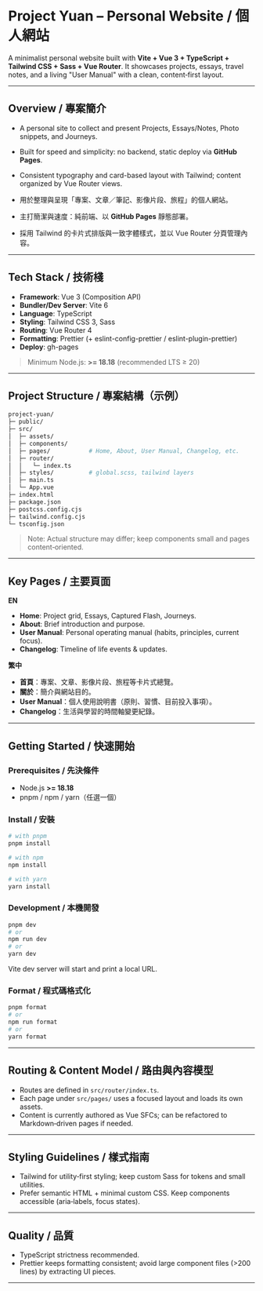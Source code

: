 # Project Yuan – Personal Website / 個人網站

A minimalist personal website built with **Vite + Vue 3 + TypeScript + Tailwind CSS + Sass + Vue Router**. It showcases projects, essays, travel notes, and a living "User Manual" with a clean, content‑first layout.

---

## Overview / 專案簡介


* A personal site to collect and present Projects, Essays/Notes, Photo snippets, and Journeys.
* Built for speed and simplicity: no backend, static deploy via **GitHub Pages**.
* Consistent typography and card-based layout with Tailwind; content organized by Vue Router views.


* 用於整理與呈現「專案、文章／筆記、影像片段、旅程」的個人網站。
* 主打簡潔與速度：純前端、以 **GitHub Pages** 靜態部署。
* 採用 Tailwind 的卡片式排版與一致字體樣式，並以 Vue Router 分頁管理內容。

---

## Tech Stack / 技術棧

* **Framework**: Vue 3 (Composition API)
* **Bundler/Dev Server**: Vite 6
* **Language**: TypeScript
* **Styling**: Tailwind CSS 3, Sass
* **Routing**: Vue Router 4
* **Formatting**: Prettier (+ eslint-config-prettier / eslint-plugin-prettier)
* **Deploy**: gh-pages

> Minimum Node.js: **>= 18.18** (recommended LTS ≥ 20)

---

## Project Structure / 專案結構（示例）

```bash
project-yuan/
├─ public/
├─ src/
│  ├─ assets/
│  ├─ components/
│  ├─ pages/           # Home, About, User Manual, Changelog, etc.
│  ├─ router/
│  │   └─ index.ts
│  ├─ styles/          # global.scss, tailwind layers
│  ├─ main.ts
│  └─ App.vue
├─ index.html
├─ package.json
├─ postcss.config.cjs
├─ tailwind.config.cjs
└─ tsconfig.json
```

> Note: Actual structure may differ; keep components small and pages content‑oriented.

---

## Key Pages / 主要頁面

**EN**

* **Home**: Project grid, Essays, Captured Flash, Journeys.
* **About**: Brief introduction and purpose.
* **User Manual**: Personal operating manual (habits, principles, current focus).
* **Changelog**: Timeline of life events & updates.

**繁中**

* **首頁**：專案、文章、影像片段、旅程等卡片式總覽。
* **關於**：簡介與網站目的。
* **User Manual**：個人使用說明書（原則、習慣、目前投入事項）。
* **Changelog**：生活與學習的時間軸變更紀錄。

---

## Getting Started / 快速開始

### Prerequisites / 先決條件

* Node.js **>= 18.18**
* pnpm / npm / yarn（任選一個）

### Install / 安裝

```bash
# with pnpm
pnpm install

# with npm
npm install

# with yarn
yarn install
```

### Development / 本機開發

```bash
pnpm dev
# or
npm run dev
# or
yarn dev
```

Vite dev server will start and print a local URL.

### Format / 程式碼格式化

```bash
pnpm format
# or
npm run format
# or
yarn format
```

---

## Routing & Content Model / 路由與內容模型

* Routes are defined in `src/router/index.ts`.
* Each page under `src/pages/` uses a focused layout and loads its own assets.
* Content is currently authored as Vue SFCs; can be refactored to Markdown‑driven pages if needed.

---

## Styling Guidelines / 樣式指南

* Tailwind for utility‑first styling; keep custom Sass for tokens and small utilities.
* Prefer semantic HTML + minimal custom CSS. Keep components accessible (aria‑labels, focus states).

---

## Quality / 品質

* TypeScript strictness recommended.
* Prettier keeps formatting consistent; avoid large component files (>200 lines) by extracting UI pieces.

---


